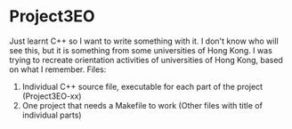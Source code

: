 # Project3EO
Just learnt C++ so I want to write something with it. 
I don't know who will see this, but it is something from some universities of Hong Kong. 
I was trying to recreate orientation activities of universities of Hong Kong, based on what I remember. 
Files: 
1. Individual C++ source file, executable for each part of the project (Project3EO-xx)
2. One project that needs a Makefile to work (Other files with title of individual parts)
